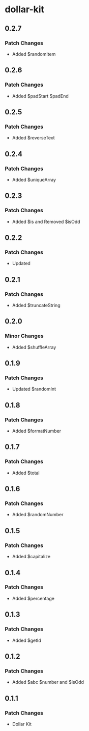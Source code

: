 # dollar-kit

## 0.2.7

### Patch Changes

- Added $randomItem

## 0.2.6

### Patch Changes

- Added $padStart $padEnd

## 0.2.5

### Patch Changes

- Added $reverseText

## 0.2.4

### Patch Changes

- Added $uniqueArray

## 0.2.3

### Patch Changes

- Added $is and Removed $isOdd

## 0.2.2

### Patch Changes

- Updated

## 0.2.1

### Patch Changes

- Added $truncateString

## 0.2.0

### Minor Changes

- Added $shuffleArray

## 0.1.9

### Patch Changes

- Updated $randomInt

## 0.1.8

### Patch Changes

- Added $formatNumber

## 0.1.7

### Patch Changes

- Added $total

## 0.1.6

### Patch Changes

- Added $randomNumber

## 0.1.5

### Patch Changes

- Added $capitalize

## 0.1.4

### Patch Changes

- Added $percentage

## 0.1.3

### Patch Changes

- Added $getId

## 0.1.2

### Patch Changes

- Added $abc $number and $isOdd

## 0.1.1

### Patch Changes

- Dollar Kit
